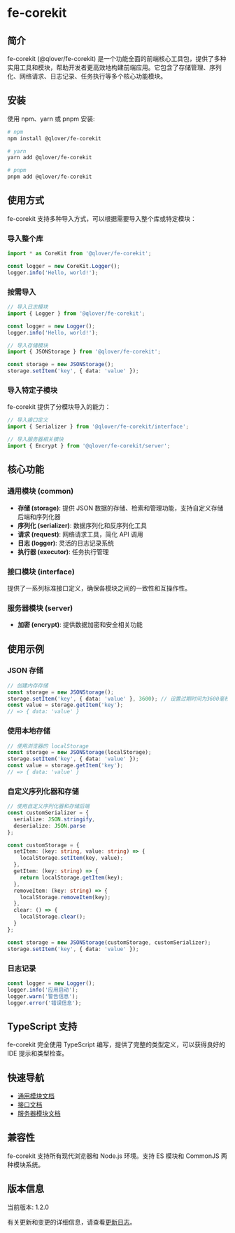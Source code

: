 # fe-corekit

## 简介

fe-corekit (@qlover/fe-corekit) 是一个功能全面的前端核心工具包，提供了多种实用工具和模块，帮助开发者更高效地构建前端应用。它包含了存储管理、序列化、网络请求、日志记录、任务执行等多个核心功能模块。

## 安装

使用 npm、yarn 或 pnpm 安装:

```bash
# npm
npm install @qlover/fe-corekit

# yarn
yarn add @qlover/fe-corekit

# pnpm
pnpm add @qlover/fe-corekit
```

## 使用方式

fe-corekit 支持多种导入方式，可以根据需要导入整个库或特定模块：

### 导入整个库

```typescript
import * as CoreKit from '@qlover/fe-corekit';

const logger = new CoreKit.Logger();
logger.info('Hello, world!');
```

### 按需导入

```typescript
// 导入日志模块
import { Logger } from '@qlover/fe-corekit';

const logger = new Logger();
logger.info('Hello, world!');

// 导入存储模块
import { JSONStorage } from '@qlover/fe-corekit';

const storage = new JSONStorage();
storage.setItem('key', { data: 'value' });
```

### 导入特定子模块

fe-corekit 提供了分模块导入的能力：

```typescript
// 导入接口定义
import { Serializer } from '@qlover/fe-corekit/interface';

// 导入服务器相关模块
import { Encrypt } from '@qlover/fe-corekit/server';
```

## 核心功能

### 通用模块 (common)

- **存储 (storage)**: 提供 JSON 数据的存储、检索和管理功能，支持自定义存储后端和序列化器
- **序列化 (serializer)**: 数据序列化和反序列化工具
- **请求 (request)**: 网络请求工具，简化 API 调用
- **日志 (logger)**: 灵活的日志记录系统
- **执行器 (executor)**: 任务执行管理

### 接口模块 (interface)

提供了一系列标准接口定义，确保各模块之间的一致性和互操作性。

### 服务器模块 (server)

- **加密 (encrypt)**: 提供数据加密和安全相关功能

## 使用示例

### JSON 存储

```typescript
// 创建内存存储
const storage = new JSONStorage();
storage.setItem('key', { data: 'value' }, 3600); // 设置过期时间为3600毫秒
const value = storage.getItem('key');
// => { data: 'value' }
```

### 使用本地存储

```typescript
// 使用浏览器的 localStorage
const storage = new JSONStorage(localStorage);
storage.setItem('key', { data: 'value' });
const value = storage.getItem('key');
// => { data: 'value' }
```

### 自定义序列化器和存储

```typescript
// 使用自定义序列化器和存储后端
const customSerializer = {
  serialize: JSON.stringify,
  deserialize: JSON.parse
};

const customStorage = {
  setItem: (key: string, value: string) => {
    localStorage.setItem(key, value);
  },
  getItem: (key: string) => {
    return localStorage.getItem(key);
  },
  removeItem: (key: string) => {
    localStorage.removeItem(key);
  },
  clear: () => {
    localStorage.clear();
  }
};

const storage = new JSONStorage(customStorage, customSerializer);
storage.setItem('key', { data: 'value' });
```

### 日志记录

```typescript
const logger = new Logger();
logger.info('应用启动');
logger.warn('警告信息');
logger.error('错误信息');
```

## TypeScript 支持

fe-corekit 完全使用 TypeScript 编写，提供了完整的类型定义，可以获得良好的 IDE 提示和类型检查。

## 快速导航

- [通用模块文档](./common/)
- [接口文档](./interface/)
- [服务器模块文档](./server/)

## 兼容性

fe-corekit 支持所有现代浏览器和 Node.js 环境。支持 ES 模块和 CommonJS 两种模块系统。

## 版本信息

当前版本: 1.2.0

有关更新和变更的详细信息，请查看[更新日志](./CHANGELOG.md)。
